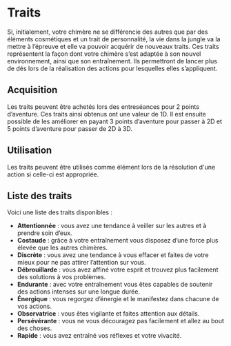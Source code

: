 # Traits

Si, initialement, votre chimère ne se différencie des autres que par des éléments cosmétiques et un trait de personnalité, la vie dans la jungle va la mettre à l’épreuve et elle va pouvoir acquérir de nouveaux traits. Ces traits représentent la façon dont votre chimère s’est adaptée à son nouvel environnement, ainsi que son entraînement. Ils permettront de lancer plus de dés lors de la réalisation des actions pour lesquelles elles s’appliquent.

## Acquisition

Les traits peuvent être achetés lors des entreséances pour 2 points d’aventure. Ces traits ainsi obtenus ont une valeur de 1D. Il est ensuite possible de les améliorer en payant 3 points d’aventure pour passer à 2D et 5 points d’aventure pour passer de 2D à 3D.

## Utilisation

Les traits peuvent être utilisés comme élément lors de la résolution d'une action si celle-ci est appropriée.

## Liste des traits

Voici une liste des traits disponibles :

* **Attentionnée** : vous avez une tendance à veiller sur les autres et à prendre soin d’eux.
* **Costaude** : grâce à votre entraînement vous disposez d’une force plus élevée que les autres chimères.
* **Discrète** : vous avez une tendance à vous effacer et faites de votre mieux pour ne pas attirer l’attention sur vous.
* **Débrouillarde** : vous avez affiné votre esprit et trouvez plus facilement des solutions à vos problèmes.
* **Endurante** : avec votre entraînement vous êtes capables de soutenir des actions intenses sur une longue durée.
* **Énergique** : vous regorgez d’énergie et le manifestez dans chacune de vos actions.
* **Observatrice** : vous êtes vigilante et faites attention aux détails.
* **Persévérante** : vous ne vous découragez pas facilement et allez au bout des choses.
* **Rapide** : vous avez entraîné vos réflexes et votre vivacité.
